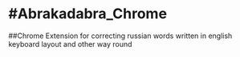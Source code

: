 #Abrakadabra_Chrome
==================

##Chrome Extension for correcting russian words written in english keyboard layout and other way round
